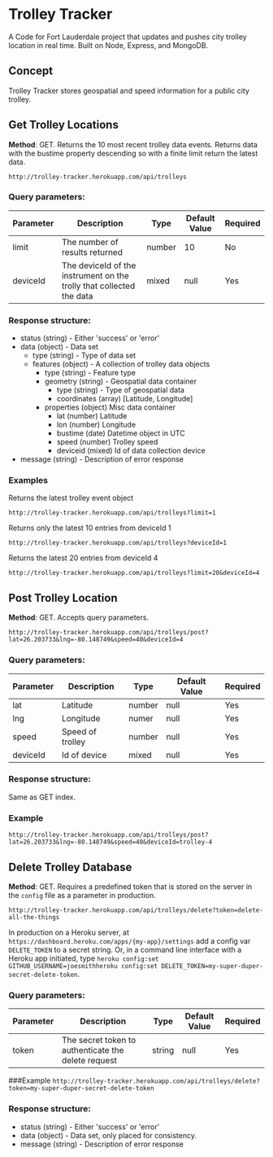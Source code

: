 # Trolley Tracker

A Code for Fort Lauderdale project that updates and pushes city trolley location in real time. Built on Node, Express, and MongoDB.

## Concept

Trolley Tracker stores geospatial and speed information for a public city trolley.

## Get Trolley Locations

**Method**: GET. Returns the 10 most recent trolley data events. Returns data with the bustime property descending so with a finite limit return the latest data.

    http://trolley-tracker.herokuapp.com/api/trolleys

### Query parameters:
| Parameter | Description | Type | Default Value | Required|
| -------------|---------------|-------|------------------|-----------|
| limit | The number of results returned| number| 10 | No |
| deviceId | The deviceId of the instrument on the trolly that collected the data| mixed | null | Yes |

### Response structure:
 + status (string) - Either 'success' or 'error'
 + data (object) - Data set
	+ type (string) - Type of data set
	+ features (object) - A collection of trolley data objects
		+ type (string) - Feature type
		+ geometry (string) - Geospatial data container
			+ type (string) - Type of geospatial data
			+ coordinates (array) [Latitude, Longitude]
		+ properties (object) Misc data container
			+ lat (number) Latitude
			+ lon (number) Longitude
			+ bustime (date) Datetime object in UTC
			+ speed (number) Trolley speed
			+ deviceid (mixed) Id of data collection device
 + message (string) - Description of error response

### Examples

Returns the latest trolley event object

    http://trolley-tracker.herokuapp.com/api/trolleys?limit=1

Returns only the latest 10 entries from deviceId 1

    http://trolley-tracker.herokuapp.com/api/trolleys?deviceId=1

Returns the latest 20 entries from deviceId 4

    http://trolley-tracker.herokuapp.com/api/trolleys?limit=20&deviceId=4

## Post Trolley Location
**Method**: GET. Accepts query parameters.

`http://trolley-tracker.herokuapp.com/api/trolleys/post?lat=26.203733&lng=-80.148749&speed=40&deviceId=4`

### Query parameters:
| Parameter | Description | Type | Default Value | Required|
| -------------|---------------|-------|------------------|-----------|
| lat | Latitude | number | null | Yes |
| lng | Longitude | numer | null | Yes |
| speed | Speed of trolley | number | null | Yes |
|deviceId | Id of device | mixed | null | Yes |

### Response structure:
Same as GET index.

### Example
`http://trolley-tracker.herokuapp.com/api/trolleys/post?lat=26.203733&lng=-80.148749&speed=40&deviceId=trolley-4`

## Delete Trolley Database
**Method**: GET. Requires a predefined token that is stored on the server in the `config` file as a parameter in production.

`http://trolley-tracker.herokuapp.com/api/trolleys/delete?token=delete-all-the-things`

In production on a Heroku server, at `https://dashboard.heroku.com/apps/{my-app}/settings` add a config var `DELETE_TOKEN` to a secret string. Or, in a command line interface with a Heroku app initiated, type `heroku config:set GITHUB_USERNAME=joesmithheroku config:set DELETE_TOKEN=my-super-duper-secret-delete-token`.

### Query parameters:
| Parameter | Description | Type | Default Value | Required|
| -------------|---------------|-------|------------------|-----------|
| token | The secret token to authenticate the delete request | string | null | Yes |

###Example
`http://trolley-tracker.herokuapp.com/api/trolleys/delete?token=my-super-duper-secret-delete-token`


### Response structure:
 + status (string) - Either 'success' or 'error'
 + data (object) - Data set, only placed for consistency.
 + message (string) - Description of error response